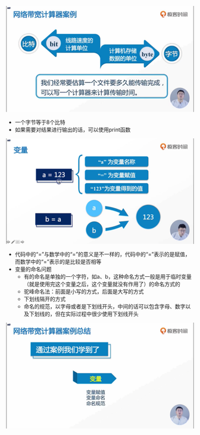 ![1561868890449](assets/1561868890449.png)

- 一个字节等于8个比特
- 如果需要对结果进行输出的话，可以使用print函数

![1561868980536](assets/1561868980536.png)

- 代码中的“=”与数学中的“=”的意义是不一样的，代码中的“=”表示的是赋值，而数学中的“=”表示的是比较是否相等 
- 变量的命名问题
  - 有的命名是单独的一个字符，如a、b，这种命名方式一般是用于临时变量（就是使用完这个变量之后，这个变量就没有作用了）的命名方式的
  - 驼峰命名法：前面是小写的方式，后面是大写的方式
  - 下划线隔开的方式
  - 命名的规范，以字母或者是下划线开头，中间的话可以包含字母、数字以及下划线的，但在实际过程中很少使用下划线开头

![1561869094138](assets/1561869094138.png)

